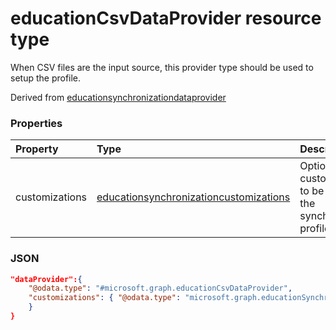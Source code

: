 # educationCsvDataProvider resource type

When CSV files are the input source, this provider type should be used to setup the profile.  

Derived from [educationsynchronizationdataprovider](educationsynchronizationdataprovider.md)

### Properties

| Property | Type | Description |
|:-|:-|:-|
| customizations | [educationsynchronizationcustomizations](educationsynchronizationcustomizations.md) | Optional customizations to be applied to the synchronization profile.

### JSON
<!-- {
  "blockType": "resource",
  "optionalProperties": [

  ],
  "@odata.type": "#microsoft.graph.educationCsvDataProvider"
}-->

```json
"dataProvider":{
    "@odata.type": "#microsoft.graph.educationCsvDataProvider",
    "customizations": { "@odata.type": "microsoft.graph.educationSynchronizationCustomizations" }
    }
}
```